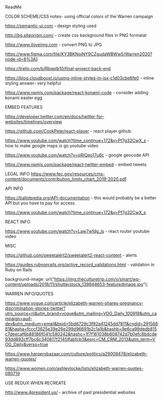 ReadMe 

COLOR SCHEME/CSS 
notes- using official colors of the Warren campaign 

https://semantic-ui.com - design styling used

http://bg.siteorigin.com/ - create css background files in PNG formatat 

https://www.iloveimg.com - convert PNG to JPG

https://www.figma.com/file/KY3BKNojNY9CZgudaWBWw5/Warren2020?node-id=8%3A1 

https://trello.com/b/RbqpIb10/final-project-back-end 

https://blog.cloudboost.io/using-inline-styles-in-jsx-c1d03cbe6fe0 - inline styling answer- very helpful 

https://www.npmjs.com/package/react-konami-code - consider adding konami easter egg 

EMBED FEATURES 

https://developer.twitter.com/en/docs/twitter-for-websites/timelines/overview 

https://github.com/CookPete/react-player - react player github

https://www.youtube.com/watch?time_continue=172&v=Pf7g32CwX_s - how to make google maps is go youtube video

https://www.youtube.com/watch?v=pRiQeo17u6c - google geocode API

https://www.npmjs.com/package/react-twitter-embed - embed tweets

LEGAL INFO 
https://www.fec.gov/resources/cms-content/documents/contribution_limits_chart_2019-2020.pdf 

API INFO 

https://ballotpedia.org/API-documentation - this would probably be a better API but you have to pay for access 

https://www.youtube.com/watch?time_continue=172&v=Pf7g32CwX_s 

REACT INFO 

https://www.youtube.com/watch?v=Law7wfdg_ls - react router youtube video 

MISC 

https://github.com/sweetalert2/sweetalert2-react-content - alerts

https://guides.rubyonrails.org/active_record_validations.html - validation in Ruby on Rails

background-image: url("https://img.theculturetrip.com/x/smart/wp-content/uploads/2018/11/shutterstock_139844653-featuredimage.jpg");


WARREN INFO/QUOTES 

https://www.vogue.com/article/elizabeth-warren-shares-pregnancy-discrimination-stories-twitter?utm_source=nl&utm_brand=vogue&utm_mailing=VOG_Daily_100919&utm_campaign=aud-dev&utm_medium=email&bxid=5bd6729c3f92a41245dd7811&cndid=29156881&hasha=fcccf3625e39e26e299d96691b2c1a1b&hashb=9e6ca99dedb815c7deecaf6b88186f041c580242&hashc=1f7f161038b608742d7b0efc8bdcde93dd892cff7bc6c340817f2145ffabfcb3&esrc=CM_CRM_2013&utm_term=VOG_Daily&verso=true

https://www.harpersbazaar.com/culture/politics/a29008478/elizabeth-warren-quotes/

https://www.women.com/ashleylocke/lists/elizabeth-warren-quotes-080719 

USE REDUX WHEN RECREATE 

http://www.4president.us/ - archive of past presidential websites 